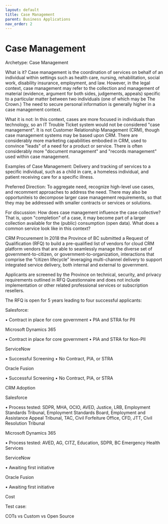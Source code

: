 ```yaml
---
layout: default
title: Case Management
parent: Business Applications
nav_order: 2
---
```

# Case Management
Archetype: Case Management

What is it?  Case management is the coordination of services on behalf of an individual within settings such as health care, nursing, rehabilitation, social work, disability insurance, employment, and law.  However, in the legal context, case management may refer to the collection and management of material (evidence, argument for both sides, judgements, appeals) specific to a particular matter between two individuals (one of which may be The Crown.) The need to secure personal information is generally higher in a case management context.
 
What it is not: In this context, cases are more focused in individuals than technology, so an IT Trouble Ticket system would not be considered "case management".  It is not Customer Relationship Management (CRM), though case management systems may be based upon CRM.  There are considerably more marketing capabilities embodied in CRM, used to convince "leads" of a need for a product or service.  There is often considerably more "document management" and "records management" used within case management.

Examples of Case Management: Delivery and tracking of services to a specific individual, such as a child in care, a homeless individual, and patient receiving care for a specific illness.

Preferred Direction:  To aggregate need, recognize high-level use cases, and recomment approaches to address the need.  There may also be opportuniteis to decompose larger case management requirements, so that they may be addressed with smaller contracts or services or solutions.

For discussion: How does case management influence the case collective?  That is, upon "completion" of a case, it may become part of a larger collection available for the (public) consumption (open data).  What does a common service look like in this context?

CRM Procurement
In 2018 the Province of BC submitted a Request of Qualification (RFQ) to build a pre-qualified list of vendors for cloud CRM platform vendors that are able to seamlessly manage the diverse set of government-to-citizen, or government-to-organization, interactions that comprise the “citizen lifecycle” leveraging multi-channel delivery to support integrated service delivery, both internal and external to government.

Applicants are screened by the Province on technical, security, and privacy requirements outlined in RFQ Questionnaire and does not include implementation or other related professional services or subscription resellers. 

The RFQ is open for 5 years leading to four successful applicants:

Salesforce: 

•	Contract in place for core government
•	PIA and STRA for PII

Microsoft Dynamics 365

•	Contract in place for core government
•	PIA and STRA for Non-PII

ServiceNow

•	Successful Screening
•	No Contract, PIA, or STRA

Oracle Fusion

•	Successful Screening
•	No Contract, PIA, or STRA

CRM Adoption

Salesforce

•	Process tested: SDPR, MHA, OCIO, AVED, Justice, LRB, Employment Standards Tribunal, Employment Standards Board, Employment and Assistance Appeal Tribunal, TAC, Civil Forfeiture Office, CFD, JTT, Civil Resolution Tribunal

Microsoft Dynamics 365

•	Process tested: AVED, AG, CITZ, Education, SDPR, BC Emergency Health Services

ServiceNow

•	Awaiting first initiative

Oracle Fusion

•	Awaiting first initiative

Cost

Test case: 

COTs vs Custom vs Open Source


